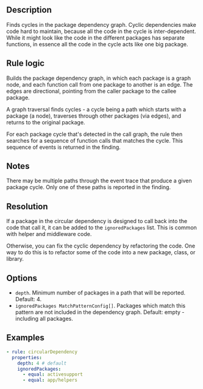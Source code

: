 ## Description

Finds cycles in the package dependency graph. Cyclic dependencies make code hard to maintain,
because all the code in the cycle is inter-dependent. While it might look like the code in the
different packages has separate functions, in essence all the code in the cycle acts like one big
package.

## Rule logic

Builds the package dependency graph, in which each package is a graph node, and each function call
from one package to another is an edge. The edges are directional, pointing from the caller package
to the callee package.

A graph traversal finds cycles - a cycle being a path which starts with a package (a node),
traverses through other packages (via edges), and returns to the original package.

For each package cycle that's detected in the call graph, the rule then searches for a sequence of
function calls that matches the cycle. This sequence of events is returned in the finding.

## Notes

There may be multiple paths through the event trace that produce a given package cycle. Only one of
these paths is reported in the finding.

## Resolution

If a package in the circular dependency is designed to call back into the code that call it, it can
be added to the `ignoredPackages` list. This is common with helper and middleware code.

Otherwise, you can fix the cyclic dependency by refactoring the code. One way to do this is to
refactor some of the code into a new package, class, or library.

## Options

- `depth`. Minimum number of packages in a path that will be reported. Default: 4.
- `ignoredPackages MatchPatternConfig[]`. Packages which match this pattern are not included in the
  dependency graph. Default: empty - including all packages.

## Examples

```yaml
- rule: circularDependency
  properties:
    depth: 4 # default
    ignoredPackages:
      - equal: activesupport
      - equal: app/helpers
```
